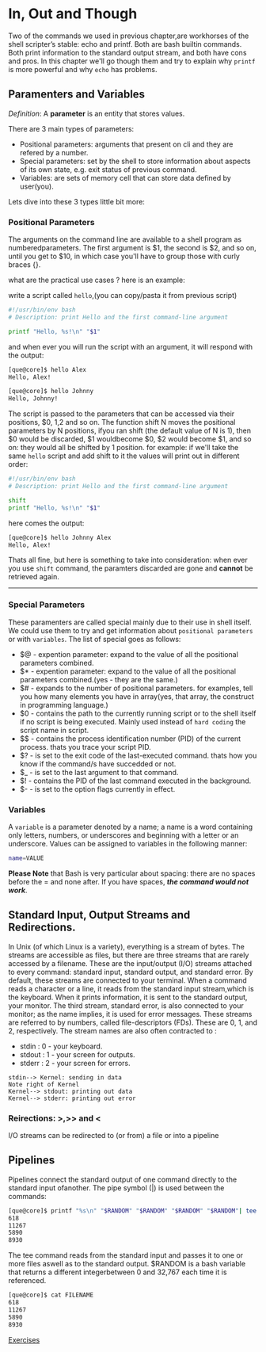 <!--managing data rediecting-->
# In, Out and Though
Two of the commands we used in previous chapter,are workhorses of the shell scripter’s stable: echo and printf. Both are bash builtin commands. Both print information to the standard output stream, and both have cons and pros.
In this chapter we'll go though them and try to explain why `printf` is more powerful and why  `echo` has problems.

## Paramenters and Variables

*_Definition_*: A **parameter** is an entity that stores values.

There are 3 main types of parameters: 
- Positional parameters: arguments that present on cli and they are refered by a number.
- Special parameters: set by the shell to store information about aspects of its own state, e.g. exit status of previous command.
- Variables: are sets of memory cell that can store data defined by user(you).

Lets dive into these 3 types little bit more:

### Positional Parameters

The arguments on the command line are available to a shell program as numberedparameters. The first argument is $1, the second is $2, and so on, until you get to $10, in which case you'll have to group those with curly braces {}.

what are the practical use cases ? here is an example:

write a script called `hello`,(you can copy/pasta it from previous script)

```sh
#!/usr/bin/env bash
# Description: print Hello and the first command-line argument

printf "Hello, %s!\n" "$1"
```
and when ever you will run the script with an argument, it will respond with the output:

```sh
[que@core]$ hello Alex
Hello, Alex!

[que@core]$ hello Johnny
Hello, Johnny!
```

The script is passed to the parameters that can be accessed via their positions, $0, $1,$2 and so on. The function shift N moves the positional parameters by N positions, ifyou ran shift (the default value of N is 1), then $0 would be discarded, $1 wouldbecome $0, $2 would become $1, and so on: they would all be shifted by 1 position. for example: if we'll take the same  `hello` script and add  shift to it the values will print out in different order:

```sh
#!/usr/bin/env bash
# Description: print Hello and the first command-line argument

shift 
printf "Hello, %s!\n" "$1"
```
here comes the output:
```sh
[que@core]$ hello Johnny Alex
Hello, Alex!
```

Thats all fine, but here is something to take into consideration: when ever you use `shift` command, the paramters discarded are gone and **cannot** be retrieved again.

---

### Special Parameters

These paramenters are called special mainly due to their use in shell itself. We could use them to try and get information about `positional parameters` or with `variables`.
The list of special goes as follows:

- $\@ - expention parameter: expand to the value of all the positional parameters combined.
- $\* - expention parameter: expand to the value of all the positional parameters combined.(yes - they are the same.)
- $\# - expands to the number of positional parameters. for examples, tell you how many elements you have in array(yes, that array, the construct in programming language.)
- $0 - contains the path to the currently running script or to the shell itself if no script is being executed. Mainly used instead of `hard coding` the script name in script.
- $\$ - contains the process identification number (PID) of the current process. thats you trace your script PID.
- $\? - is set to the exit code of the last-executed command. thats how you know if the command/s have succedded or not.
- $\_ - is set to the last argument to that command.
- $\! - contains the PID of the last command executed in the background.
- $\- - is set to the option flags currently in effect.


### Variables

A `variable` is a parameter denoted by a name; a name is a word containing only letters, numbers, or underscores and beginning with a letter or an underscore. Values can be assigned to variables in the following manner: 
```sh
name=VALUE
```
**Please Note**  that Bash is very particular about spacing: there are no spaces before the = and none after. If you have spaces, **_the command would not work_**.

## Standard Input, Output Streams and Redirections.

In Unix (of which Linux is a variety), everything is a stream of bytes. The streams are accessible as files, but there are three streams that are rarely accessed by a filename. These are the input/output (I/O) streams attached to every command: standard input, standard output, and standard error. By default, these streams are connected to your terminal. When a command reads a character or a line, it reads from the standard input stream,which is the keyboard. When it prints information, it is sent to the standard output, your monitor. The third stream, standard error, is also connected to your monitor; as the name implies, it is used for error messages. These streams are referred to by numbers, called file-descriptors (FDs). These are 0, 1, and 2, respectively. The stream names are also often contracted to :
- stdin  : 0 - your keyboard.
- stdout : 1 - your screen for outputs.
- stderr : 2 - your screen for errors.
  
```sequence
stdin--> Kernel: sending in data
Note right of Kernel
Kernel--> stdout: printing out data
Kernel--> stderr: printing out error
```


### Reirections: >,>> and <

I/O streams can be redirected to (or from) a file or into a pipeline
## Pipelines

Pipelines connect the standard output of one command directly to the standard input ofanother. The pipe symbol (|) is used between the commands:

```sh
[que@core]$ printf "%s\n" "$RANDOM" "$RANDOM" "$RANDOM" "$RANDOM"| tee FILENAME
618
11267
5890
8930
```
The tee command reads from the standard input and passes it to one or more files aswell as to the standard output. $RANDOM is a bash variable that returns a different integerbetween 0 and 32,767 each time it is referenced.

```sh
[que@core]$ cat FILENAME
618
11267
5890
8930
```

[Exercises](../Exercises/../01_in_out_and_through/README.md)